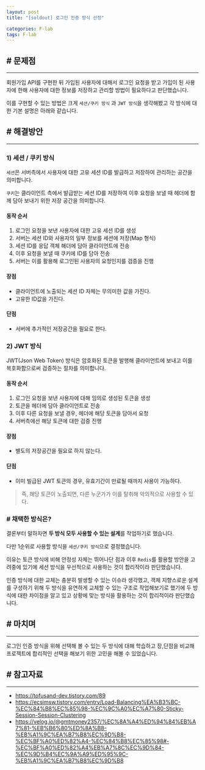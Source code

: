 ```yaml
---
layout: post
title: "[soldout] 로그인 인증 방식 선정"

categories: F-lab
tags: F-lab 
---
```


## # 문제점
***
회원가입 API를 구현한 뒤 가입된 사용자에 대해서 로그인 요청을 받고 가입이 된 사용자에 한해 사용자에 대한 정보를 저장하고 관리할 방법이 필요하다고 판단했습니다.

이를 구현할 수 있는 방법은 크게 `세션/쿠키 방식` 과 `JWT 방식`을 생각해봤고 각 방식에 대한 기본 설명은 아래와 같습니다.

## # 해결방안 
***
### 1) 세션 / 쿠키 방식
`세션`은 서버측에서 사용자에 대한 고유 세션 ID를 발급하고 저장하여 관리하는 공간을 의미합니다.

`쿠키`는 클라이언트 측에서 발급받는 세션 ID를 저장하여 이후 요청을 보낼 때 헤더에 함께 담아 보내기 위한 저장 공간을 의미합니다.

#### 동작 순서
1. 로그인 요청을 보낸 사용자에 대한 고유 세션 ID를 생성
2. 서버는 세션 ID와 사용자의 일부 정보를 세션에 저장(Map 형식)
3. 세션 ID를 응답 객체 해더에 담아 클라이언트에 전송
4. 이후 요청을 보낼 때 쿠키에 ID를 담아 전송
5. 서버는 이를 활용해 로그인된 사용자의 요청인지를 검증을 진행

#### 장점
- 클라이언트에 노출되는 세션 ID 자체는 무의미한 값을 가진다.
- 고유한 ID값을 가진다.

####  단점
- 서버에 추가적인 저장공간을 필요로 한다.

### 2) JWT 방식
JWT(Json Web Token) 방식은 암호화된 토큰을 발행해 클라이언트에 보내고 이를 복호화함으로써 검증하는 절차를 의미합니다.

#### 동작 순서
1. 로그인 요청을 보낸 사용자에 대해 임의로 생성된 토큰을 생성
2. 토큰을 헤더에 담아 클라이언트로 전송
3. 이후 다른 요청을 보낼 경우, 헤더에 해당 토큰을 담아서 요청
4. 서버측에선 해당 토큰에 대한 검증 진행

#### 장점
- 별도의 저장공간을 필요로 하지 않는다.

#### 단점
- 이미 빌급된 JWT 토큰의 경우, 유효기간이 만료될 때까지 사용이 가능하다.
> 즉, 해당 토큰이 노출되면, 다른 누군가가 이를 탈취해 악의적으로 사용할 수 있다.

### # 채택한 방식은?
결론부터 말하자면 **두 방식 모두 사용할 수 있는 설계**를 작업하기로 했습니다.

다만 1순위로 사용할 방식을 `세션/쿠키 방식`으로 결정했습니다.

이유는 토큰 방식에 비해 안정성 자체는 뛰어나단 점과 이후 `Redis`를 활용할 방안을 고려중에 있기에 세션 방식을 우선적으로 사용하는 것이 합리작이라 판단했습니다.

인증 방식에 대한 교체는 충분히 발생할 수 있는 이슈라 생각했고, 객체 지향스로운 설계를 구성하기 위해 두 방식을 유연하게 교체할 수 있는 구조로 작업해보기로 했기에 두 방식에 대한 차이점을 알고 있고 상황에 맞는 방식을 활용하는 것이 합리적이라 판단했습니다.

## # 마치며
***
로그인 인증 방식을 위해 선택해 볼 수 있는 두 방식에 대해 학습하고 장,단점을 비교해 프로젝트에 합리적인 선택을 해보기 위한 고민을 해볼 수 있었습니다.

## # 참고자료
***
- https://tofusand-dev.tistory.com/89
- https://ecsimsw.tistory.com/entry/Load-Balancing%EA%B3%BC-%EC%84%B8%EC%85%98-%EC%9C%A0%EC%A7%80-Sticky-Session-Session-Clustering
- https://velog.io/@gmtmoney2357/%EC%8A%A4%ED%94%84%EB%A7%81-%EB%B6%80%ED%8A%B8-%EB%A1%9C%EA%B7%B8%EC%9D%B8-%EC%BF%A0%ED%82%A4-%EC%84%B8%EC%85%98#-%EC%BF%A0%ED%82%A4%EB%A7%8C%EC%9D%84-%EC%9D%B4%EC%9A%A9%ED%95%9C-%EB%A1%9C%EA%B7%B8%EC%9D%B8

